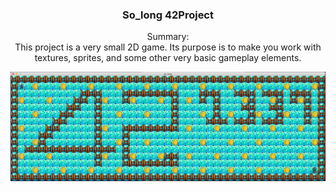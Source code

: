 ### <p align="center"><b>So_long 42Project</b></p>

<p align="center">Summary:<br>
This project is a very small 2D game.
Its purpose is to make you work with textures, sprites,
and some other very basic gameplay elements.</b></p>

<img src="./maps/map42.png" alt="so_long img"></img>
